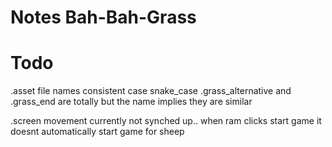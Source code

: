 # Notes Bah-Bah-Grass

# Todo

.asset file names consistent case snake_case
.grass_alternative and .grass_end are totally but the name implies they are similar

.screen movement currently not synched up.. when ram clicks start game it doesnt automatically start game for sheep
